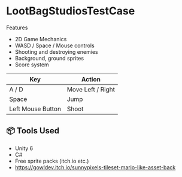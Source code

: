 # LootBagStudiosTestCase

 Features

- 2D Game Mechanics
- WASD / Space / Mouse controls
- Shooting and destroying enemies
- Background, ground sprites
- Score system

| Key | Action |
|-----|--------|
| A / D | Move Left / Right |
| Space | Jump |
| Left Mouse Button | Shoot |

## 📦 Tools Used

- Unity 6
- C#
- Free sprite packs (itch.io etc.)
- https://gowldev.itch.io/sunnypixels-tileset-mario-like-asset-back
